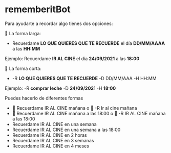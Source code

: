 # rememberitBot
Para ayudarte a recordar algo tienes dos opciones:

🐢 La forma larga:

- Recuerdame **LO QUE QUIERES QUE TE RECUERDE** el día **DD/MM/AAAA**  a las **HH:MM**

Ejemplo: Recuerdame **IR AL CINE** el día  **24/09/2021** a las **18:00**

🚀 La forma corta:

- -R **LO QUE QUIERES QUE TE RECUERDE** -D DD/MM/AAA -H HH:MM

Ejemplo: -R **comprar leche** -D **24/09/202**1 -H **18:00**

Puedes hacerlo de diferentes formas

- 🐢 Recuerdame IR AL CINE mañana  o 🚀  -R Ir al cine mañana
- 🐢 Recuerdame IR AL CINE mañana a las 18:00 o 🚀 -R IR AL CINE mañana a las 18:00
- Recuerdame IR AL CINE en una semana
- Recuerdame IR AL CINE en una semana a las 18:00
- Recuerdame IR AL CINE en 2 horas
- Recuerdame IR AL CINE en 3 semanas
- Recuerdame IR AL CINE en 4 meses